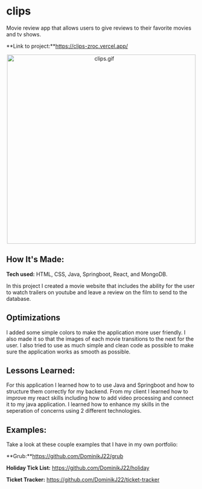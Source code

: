 # clips
 Movie review app that allows users to give reviews to their favorite movies and tv shows.

**Link to project:**https://clips-zroc.vercel.app/ </br>


<p align="center">
<img width="500" src="clips.gif" alt="clips.gif"/> 
</p>

## How It's Made:

**Tech used:** HTML, CSS, Java, Springboot, React, and MongoDB.

In this project I created a movie website that includes the ability for the user to watch trailers on youtube and leave a review on the film to send to the database. 

## Optimizations

I added some simple colors to make the application more user friendly. I also made it so that the images of each movie transitions to the next for the user. I also tried to use as much simple and clean code as possible to make sure the application works as smooth as possible.
## Lessons Learned:

For this application I learned how to to use Java and Springboot and how to structure them correctly for my backend.
From my client I learned how to improve my react skills including how to add video processing and connect it to my java application.
I learned how to enhance my skills in the seperation of concerns using 2 different technologies.

## Examples:
Take a look at these couple examples that I have in my own portfolio:

**Grub:**https://github.com/DominikJ22/grub

**Holiday Tick List:** https://github.com/DominikJ22/holiday

**Ticket Tracker:** https://github.com/DominikJ22/ticket-tracker
